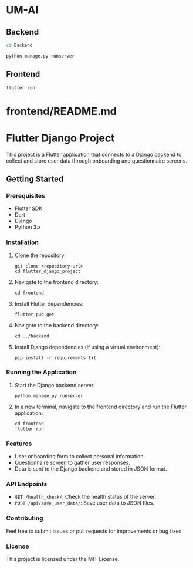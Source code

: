 # UM-AI

## Backend

```sh
cd Backend
```

```sh
python manage.py runserver
```

## Frontend

```sh
flutter run
```

# frontend/README.md

# Flutter Django Project

This project is a Flutter application that connects to a Django backend to collect and store user data through onboarding and questionnaire screens.

## Getting Started

### Prerequisites

- Flutter SDK
- Dart
- Django
- Python 3.x

### Installation

1. Clone the repository:

   ```
   git clone <repository-url>
   cd flutter_django_project
   ```

2. Navigate to the frontend directory:

   ```
   cd frontend
   ```

3. Install Flutter dependencies:

   ```
   flutter pub get
   ```

4. Navigate to the backend directory:

   ```
   cd ../backend
   ```

5. Install Django dependencies (if using a virtual environment):
   ```
   pip install -r requirements.txt
   ```

### Running the Application

1. Start the Django backend server:

   ```
   python manage.py runserver
   ```

2. In a new terminal, navigate to the frontend directory and run the Flutter application:
   ```
   cd frontend
   flutter run
   ```

### Features

- User onboarding form to collect personal information.
- Questionnaire screen to gather user responses.
- Data is sent to the Django backend and stored in JSON format.

### API Endpoints

- `GET /health_check/`: Check the health status of the server.
- `POST /api/save_user_data/`: Save user data to JSON files.

### Contributing

Feel free to submit issues or pull requests for improvements or bug fixes.

### License

This project is licensed under the MIT License.
